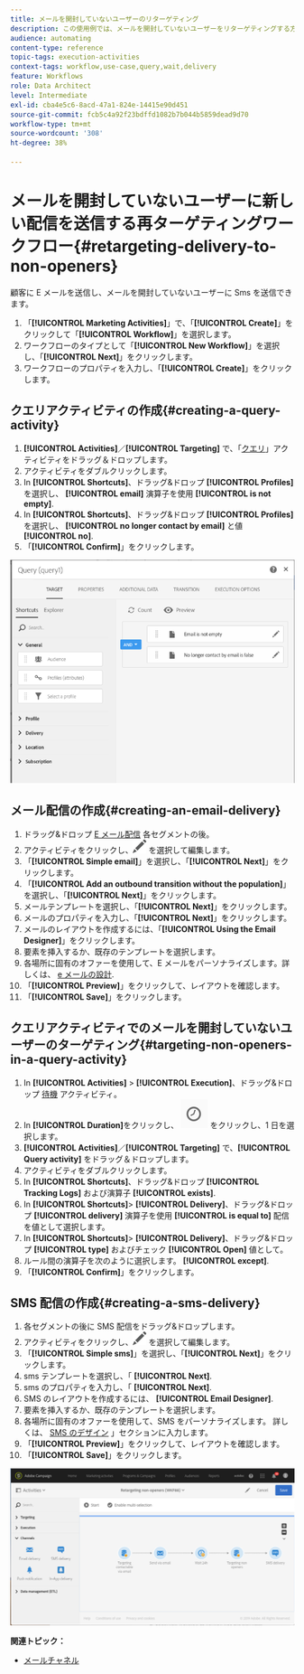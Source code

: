 ```yaml
---
title: メールを開封していないユーザーのリターゲティング
description: この使用例では、メールを開封していないユーザーをリターゲティングする方法を示します。
audience: automating
content-type: reference
topic-tags: execution-activities
context-tags: workflow,use-case,query,wait,delivery
feature: Workflows
role: Data Architect
level: Intermediate
exl-id: cba4e5c6-8acd-47a1-824e-14415e90d451
source-git-commit: fcb5c4a92f23bdffd1082b7b044b5859dead9d70
workflow-type: tm+mt
source-wordcount: '308'
ht-degree: 38%

---
```


# メールを開封していないユーザーに新しい配信を送信する再ターゲティングワークフロー{#retargeting-delivery-to-non-openers}

顧客に E メールを送信し、メールを開封していないユーザーに Sms を送信できます。

1. 「**[!UICONTROL Marketing Activities]**」で、「**[!UICONTROL Create]**」をクリックして「**[!UICONTROL Workflow]**」を選択します。
1. ワークフローのタイプとして「**[!UICONTROL New Workflow]**」を選択し、「**[!UICONTROL Next]**」をクリックします。
1. ワークフローのプロパティを入力し、「**[!UICONTROL Create]**」をクリックします。

## クエリアクティビティの作成{#creating-a-query-activity}

1. **[!UICONTROL Activities]**／**[!UICONTROL Targeting]** で、「[クエリ](../../automating/using/query.md)」アクティビティをドラッグ＆ドロップします。
1. アクティビティをダブルクリックします。
1. In **[!UICONTROL Shortcuts]**、ドラッグ&amp;ドロップ **[!UICONTROL Profiles]** を選択し、 **[!UICONTROL email]** 演算子を使用 **[!UICONTROL is not empty]**.
1. In **[!UICONTROL Shortcuts]**、ドラッグ&amp;ドロップ **[!UICONTROL Profiles]** を選択し、 **[!UICONTROL no longer contact by email]** と値 **[!UICONTROL no]**.
1. 「**[!UICONTROL Confirm]**」をクリックします。

![](assets/wf-complement-query.png)

## メール配信の作成{#creating-an-email-delivery}

1. ドラッグ&amp;ドロップ [E メール配信](../../automating/using/email-delivery.md) 各セグメントの後。
1. アクティビティをクリックし、![](assets/edit_darkgrey-24px.png) を選択して編集します。
1. 「**[!UICONTROL Simple email]**」を選択し、「**[!UICONTROL Next]**」をクリックします。
1. 「**[!UICONTROL Add an outbound transition without the population]**」を選択し、「**[!UICONTROL Next]**」をクリックします。
1. メールテンプレートを選択し、「**[!UICONTROL Next]**」をクリックします。
1. メールのプロパティを入力し、「**[!UICONTROL Next]**」をクリックします。
1. メールのレイアウトを作成するには、「**[!UICONTROL Using the Email Designer]**」をクリックします。
1. 要素を挿入するか、既存のテンプレートを選択します。
1. 各場所に固有のオファーを使用して、E メールをパーソナライズします。詳しくは、 [e メールの設計](../../designing/using/designing-from-scratch.md#designing-an-email-content-from-scratch).
1. 「**[!UICONTROL Preview]**」をクリックして、レイアウトを確認します。
1. 「**[!UICONTROL Save]**」をクリックします。

## クエリアクティビティでのメールを開封していないユーザーのターゲティング{#targeting-non-openers-in-a-query-activity}

1. In **[!UICONTROL Activities]** > **[!UICONTROL Execution]**、ドラッグ&amp;ドロップ [待機](../../automating/using/wait.md) アクティビティ。
1. In **[!UICONTROL Duration]**&#x200B;をクリックし、 ![](assets/duration-icon.png) をクリックし、1 日を選択します。
1. **[!UICONTROL Activities]**／**[!UICONTROL Targeting]** で、**[!UICONTROL Query activity]** をドラッグ＆ドロップします。
1. アクティビティをダブルクリックします。
1. In **[!UICONTROL Shortcuts]**、ドラッグ&amp;ドロップ **[!UICONTROL Tracking Logs]** および演算子 **[!UICONTROL exists]**.
1. In **[!UICONTROL Shortcuts]**> **[!UICONTROL Delivery]**、ドラッグ&amp;ドロップ **[!UICONTROL delivery]** 演算子を使用 **[!UICONTROL is equal to]** 配信を値として選択します。
1. In **[!UICONTROL Shortcuts]**> **[!UICONTROL Delivery]**、ドラッグ&amp;ドロップ **[!UICONTROL type]** およびチェック **[!UICONTROL Open]** 値として。
1. ルール間の演算子を次のように選択します。 **[!UICONTROL except]**.
1. 「**[!UICONTROL Confirm]**」をクリックします。

## SMS 配信の作成{#creating-a-sms-delivery}

1. 各セグメントの後に SMS 配信をドラッグ&amp;ドロップします。
1. アクティビティをクリックし、![](assets/edit_darkgrey-24px.png) を選択して編集します。
1. 「**[!UICONTROL Simple sms]**」を選択し、「**[!UICONTROL Next]**」をクリックします。
1. sms テンプレートを選択し、「 **[!UICONTROL Next]**.
1. sms のプロパティを入力し、「 **[!UICONTROL Next]**.
1. SMS のレイアウトを作成するには、 **[!UICONTROL Email Designer]**.
1. 要素を挿入するか、既存のテンプレートを選択します。
1. 各場所に固有のオファーを使用して、SMS をパーソナライズします。
詳しくは、 [SMS のデザイン](../../channels/using/creating-an-sms-message.md) 」セクションに入力します。
1. 「**[!UICONTROL Preview]**」をクリックして、レイアウトを確認します。
1. 「**[!UICONTROL Save]**」をクリックします。

![](assets/wf-retargeting-non-openers.png)

**関連トピック：**

* [メールチャネル](../../channels/using/creating-an-email.md)
